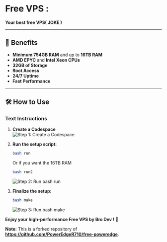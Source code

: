 
# Free VPS :
**Your best free VPS( JOKE )**

---

## 🚀 Benefits  
- **Minimum 754GB RAM** and up to **16TB RAM**  
- **AMD EPYC** and **Intel Xeon CPUs**  
- **32GB of Storage**  
- **Root Access**  
- **24/7 Uptime**  
- **Fast Performance**

---

## 🛠️ How to Use  

### **Text Instructions**  

1. **Create a Codespace**  
   ![Step 1: Create a Codespace](https://github.com/user-attachments/assets/119a3636-4dc4-4193-925d-4ae9701c2b85)

2. **Run the setup script:**  
   ```bash
   bash run
   ```
   Or if you want the 16TB RAM
   ```bash
   bash run2
   ```
   ![Step 2: Run bash run](https://github.com/user-attachments/assets/c5488afc-edf0-4478-b4aa-50664ace2878)  

4. **Finalize the setup:**  
   ```bash
   bash make
   ```  
   ![Step 3: Run bash make](https://github.com/user-attachments/assets/38127672-c874-45cc-a109-fbf0789d9685)


**Enjoy your high-performance Free VPS by Bro Dev ! 🚀**

**Note:** This is a forked repository of **https://github.com/PowerEdgeR710/free-poweredge**. 
